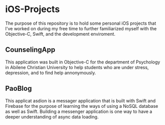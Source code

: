# iOS-Projects
The purpose of this repository is to hold some personal iOS projects that I've worked on during my free time
to further familiarized myself with the Objective-C, Swift, and the development enviroment.

## CounselingApp
This application was built in Objective-C for the department of Psychology in Abilene Christian University to
help students who are under stress, depression, and to find help annonymously.

## PaoBlog
This applicat asdion is a messager application that is built with Swift and Firebase for the purpose of learning
the ways of using a NoSQL database as well as Swift. Building a messenger application is one way to have 
a deeper understanding of async data loading. 
